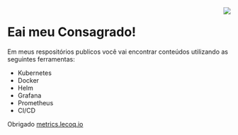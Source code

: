 <img align="right" src="https://sentralservers.files.wordpress.com/2016/08/when-the-design-failings-we_ve-been-warning-of-since-forever-finally-bite-hard.gif" />

# Eai meu Consagrado!

Em meus respositórios publicos você vai encontrar conteúdos utilizando as seguintes ferramentas:

- Kubernetes
- Docker
- Helm
- Grafana
- Prometheus
- CI/CD

Obrigado [metrics.lecoq.io](https://metrics.lecoq.io/)





